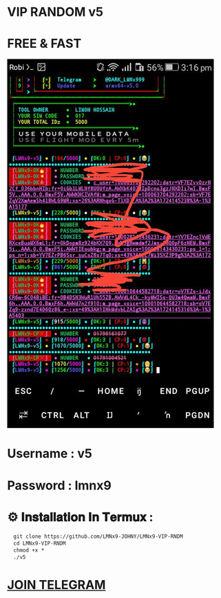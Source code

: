 # VIP RANDOM v5
# FREE & FAST

![LOGO](https://github.com/LMNx9-JOHNY/LMNx9-VIP-RANDOM/blob/main/photo_2024-08-22_20-47-04.jpg)

# Username : v5
# Password : lmnx9

# ⚙️ 𝐈𝐧𝐬𝐭𝐚𝐥𝐥𝐚𝐭𝐢𝐨𝐧 𝐈𝐧 𝐓𝐞𝐫𝐦𝐮𝐱 :
      git clone https://github.com/LMNx9-JOHNY/LMNx9-VIP-RNDM
      cd LMNx9-VIP-RNDM
      chmod +x *
      ./v5

# [JOIN TELEGRAM](https://t.me/DARK_TEAM_LMNx9)
